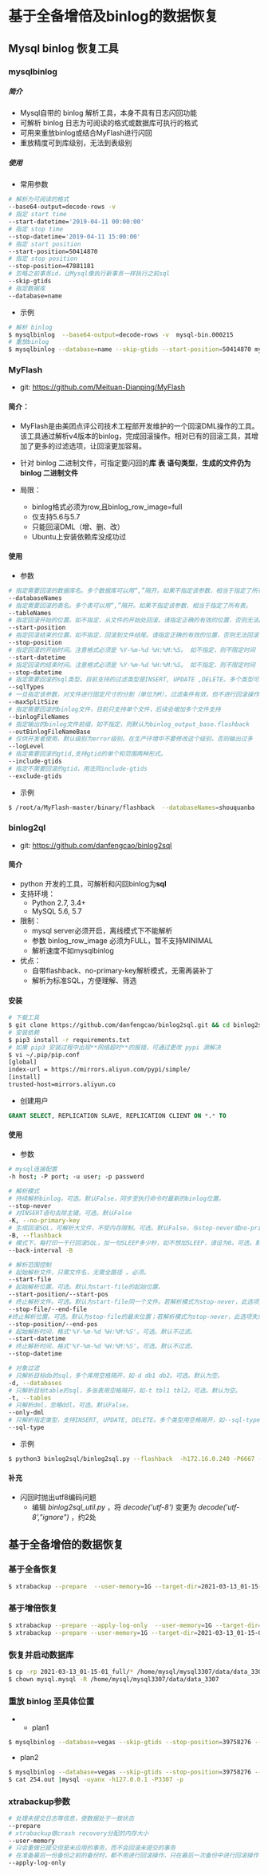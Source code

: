 # 基于全备增倍及binlog的数据恢复

## Mysql binlog 恢复工具
### mysqlbinlog
##### 简介
+ Mysql自带的 binlog 解析工具，本身不具有日志闪回功能
+ 可解析 binlog 日志为可阅读的格式或数据库可执行的格式
+ 可用来重放binlog或结合MyFlash进行闪回
+ 重放精度可到库级别，无法到表级别

##### 使用
+ 常用参数

```bash
# 解析为可阅读的格式
--base64-output=decode-rows -v
# 指定 start time
--start-datetime='2019-04-11 00:00:00'
# 指定 stop time
--stop-datetime='2019-04-11 15:00:00'
# 指定 start position
--start-position=50414870
# 指定 stop position
--stop-position=47881181
# 忽略之前事务id，让Mysql像执行新事务一样执行之前sql
--skip-gtids
# 指定数据库
--database=name
```
+ 示例

```bash
# 解析 binlog
$ mysqlbinlog  --base64-output=decode-rows -v  mysql-bin.000215
# 重放binlog
$ mysqlbinlog --database=name --skip-gtids --start-position=50414870 mysql-bin.000215 |mysql -uroot -paim.sh
```

### MyFlash

+ git: https://github.com/Meituan-Dianping/MyFlash

#### 简介：

+ MyFlash是由美团点评公司技术工程部开发维护的一个回滚DML操作的工具。该工具通过解析v4版本的binlog，完成回滚操作。相对已有的回滚工具，其增加了更多的过滤选项，让回滚更加容易。

+ 针对 binlog 二进制文件，可指定要闪回的**库** **表** **语句类型**，**生成的文件仍为 binlog 二进制文件**

+ 局限：

  + binlog格式必须为row,且binlog_row_image=full
  + 仅支持5.6与5.7
  + 只能回滚DML（增、删、改）
  + Ubuntu上安装依赖库没成功过

#### 使用
+ 参数

```bash
# 指定需要回滚的数据库名。多个数据库可以用“,”隔开。如果不指定该参数，相当于指定了所有数据库。
--databaseNames
# 指定需要回滚的表名。多个表可以用“,”隔开。如果不指定该参数，相当于指定了所有表。
--tableNames
# 指定回滚开始的位置。如不指定，从文件的开始处回滚。请指定正确的有效的位置，否则无法回滚
--start-position
# 指定回滚结束的位置。如不指定，回滚到文件结尾。请指定正确的有效的位置，否则无法回滚
--stop-position
# 指定回滚的开始时间。注意格式必须是 %Y-%m-%d %H:%M:%S。 如不指定，则不限定时间
--start-datetime
# 指定回滚的结束时间。注意格式必须是 %Y-%m-%d %H:%M:%S。 如不指定，则不限定时间
--stop-datetime
# 指定需要回滚的sql类型。目前支持的过滤类型是INSERT, UPDATE ,DELETE。多个类型可以用“,”隔开。
--sqlTypes
# 一旦指定该参数，对文件进行固定尺寸的分割（单位为M），过滤条件有效，但不进行回滚操作。该参数主要用来将大的binlog文件切割，防止单次应用的binlog尺寸过大，对线上造成压力
--maxSplitSize
# 指定需要回滚的binlog文件，目前只支持单个文件，后续会增加多个文件支持
--binlogFileNames
# 指定输出的binlog文件前缀，如不指定，则默认为binlog_output_base.flashback
--outBinlogFileNameBase
# 仅供开发者使用，默认级别为error级别。在生产环境中不要修改这个级别，否则输出过多
--logLevel
# 指定需要回滚的gtid,支持gtid的单个和范围两种形式。
--include-gtids
# 指定不需要回滚的gtid，用法同include-gtids
--exclude-gtids
```
+ 示例

```bash
$ /root/a/MyFlash-master/binary/flashback  --databaseNames=shouquanba  --tableNames=tbl_card --sqlTypes=DELETE  --binlogFileNames=mysql-bin.003718
```

### binlog2ql
+ git: https://github.com/danfengcao/binlog2sql

#### 简介
+ python 开发的工具，可解析和闪回binlog为**sql**
+ 支持环境：
  + Python 2.7, 3.4+
  + MySQL 5.6, 5.7
+ 限制：
  + mysql server必须开启，离线模式下不能解析
  + 参数 binlog_row_image 必须为FULL，暂不支持MINIMAL
  + 解析速度不如mysqlbinlog
+ 优点：
  + 自带flashback、no-primary-key解析模式，无需再装补丁
  + 解析为标准SQL，方便理解、筛选

#### 安装
```bash
# 下载工具
$ git clone https://github.com/danfengcao/binlog2sql.git && cd binlog2sql
# 安装依赖
$ pip3 install -r requirements.txt
# 如果 pip3 安装过程中出现**网络超时**的报错，可通过更改 pypi 源解决
$ vi ~/.pip/pip.conf
[global]
index-url = https://mirrors.aliyun.com/pypi/simple/
[install]
trusted-host=mirrors.aliyun.co
```
+ 创建用户

```sql
GRANT SELECT, REPLICATION SLAVE, REPLICATION CLIENT ON *.* TO  
```
#### 使用
+ 参数

```bash
# mysql连接配置
-h host; -P port; -u user; -p password

# 解析模式
# 持续解析binlog。可选。默认False，同步至执行命令时最新的binlog位置。
--stop-never
# 对INSERT语句去除主键。可选。默认False
-K, --no-primary-key
# 生成回滚SQL，可解析大文件，不受内存限制。可选。默认False。与stop-never或no-primary-key不能同时添加。
-B, --flashback
# 模式下，每打印一千行回滚SQL，加一句SLEEP多少秒，如不想加SLEEP，请设为0。可选。默认1.0。
--back-interval -B

# 解析范围控制
# 起始解析文件，只需文件名，无需全路径 。必须。
--start-file
# 起始解析位置。可选。默认为start-file的起始位置。
--start-position/--start-pos
# 终止解析文件。可选。默认为start-file同一个文件。若解析模式为stop-never，此选项失效。
--stop-file/--end-file
#终止解析位置。可选。默认为stop-file的最末位置；若解析模式为stop-never，此选项失效。
--stop-position/--end-pos
# 起始解析时间，格式'%Y-%m-%d %H:%M:%S'。可选。默认不过滤。
--start-datetime
# 终止解析时间，格式'%Y-%m-%d %H:%M:%S'。可选。默认不过滤。
--stop-datetime

# 对象过滤
# 只解析目标db的sql，多个库用空格隔开，如-d db1 db2。可选。默认为空。
-d, --databases
# 只解析目标table的sql，多张表用空格隔开，如-t tbl1 tbl2。可选。默认为空。
-t, --tables
# 只解析dml，忽略ddl。可选。默认False。
--only-dml
# 只解析指定类型，支持INSERT, UPDATE, DELETE。多个类型用空格隔开，如--sql-type INSERT DELETE。可选。默认为增删改都解析。用了此参数但没填任何类型，则三者都不解析。
--sql-type
```
+ 示例

```bash
$ python3 binlog2sql/binlog2sql.py --flashback  -h172.16.0.240 -P6667 -utestbinloguser -p 'Y0wvAY6UycWYCW47' -d shouquanba -t tbl_card --sql-type DELETE --start-file='mysql-bin.003718' > rollback18.sql
```
#### 补充
+ 闪回时抛出utf8编码问题
  +	编辑 *binlog2sql_util.py* ，将 *decode('utf-8')* 变更为 *decode('utf-8',"ignore")* ，约2处


## 基于全备增倍的数据恢复

### 基于全备恢复
```bash
$ xtrabackup --prepare  --user-memory=1G --target-dir=2021-03-13_01-15-01_full
```
### 基于增倍恢复
```bash
$ xtrabackup --prepare --apply-log-only  --user-memory=1G --target-dir=2021-03-13_01-15-01_full
$ xtrabackup --prepare --user-memory=1G --target-dir=2021-03-13_01-15-01_full  --incremental-dir=2021-03-14_01-15-01_inc
```

### 恢复并启动数据库
```bash
$ cp -rp 2021-03-13_01-15-01_full/* /home/mysql/mysql3307/data/data_3307
$ chown mysql.mysql -R /home/mysql/mysql3307/data/data_3307
```
### 重放 binlog 至具体位置
+ + plan1

```bash
$ mysqlbinlog --database=vegas --skip-gtids --stop-position=39758276 --start-position=4900227 mysql-bin.000254 |mysql -uyanx -h127.0.0.1 -P3307 -p
```
+ plan2

```bash
$ mysqlbinlog --database=vegas --skip-gtids --stop-position=39758276 --start-position=4900227 mysql-bin.000254 > 254.out
$ cat 254.out |mysql -uyanx -h127.0.0.1 -P3307 -p
```


### xtrabackup参数
```bash
# 处理未提交日志等信息，使数据处于一致状态
--prepare
# xtrabackup做crash recovery分配的内存大小
--user-memory
# 只会重做已提交但是未应用的事务，而不会回滚未提交的事务
# 在准备最后一份备份之前的备份时，都不用进行回滚操作，只在最后一次备份中进行回滚操作
--apply-log-only
```